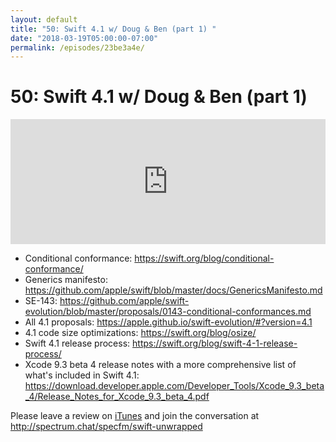 ```yaml
---
layout: default
title: "50: Swift 4.1 w/ Doug & Ben (part 1) "
date: "2018-03-19T05:00:00-07:00"
permalink: /episodes/23be3a4e/
---
```


# 50: Swift 4.1 w/ Doug & Ben (part 1) 

<iframe frameBorder="0" height="200px" scrolling="no" seamless src="https://player.simplecast.com/c9bed05a-df75-499f-b04c-b27aec4d8e84" width="100%"></iframe>

- Conditional conformance: https://swift.org/blog/conditional-conformance/
- Generics manifesto: https://github.com/apple/swift/blob/master/docs/GenericsManifesto.md
- SE-143: https://github.com/apple/swift-evolution/blob/master/proposals/0143-conditional-conformances.md
- All 4.1 proposals: https://apple.github.io/swift-evolution/#?version=4.1
- 4.1 code size optimizations: https://swift.org/blog/osize/
- Swift 4.1 release process: https://swift.org/blog/swift-4-1-release-process/
- Xcode 9.3 beta 4 release notes with a more comprehensive list of what's included in Swift 4.1: https://download.developer.apple.com/Developer_Tools/Xcode_9.3_beta_4/Release_Notes_for_Xcode_9.3_beta_4.pdf

Please leave a review on [iTunes](https://itunes.apple.com/us/podcast/swift-unwrapped/id1209817203?mt=2) and join the conversation at http://spectrum.chat/specfm/swift-unwrapped
